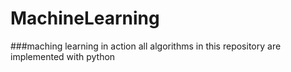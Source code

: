 # MachineLearning
###maching learning in action
all algorithms in this repository are implemented with python
